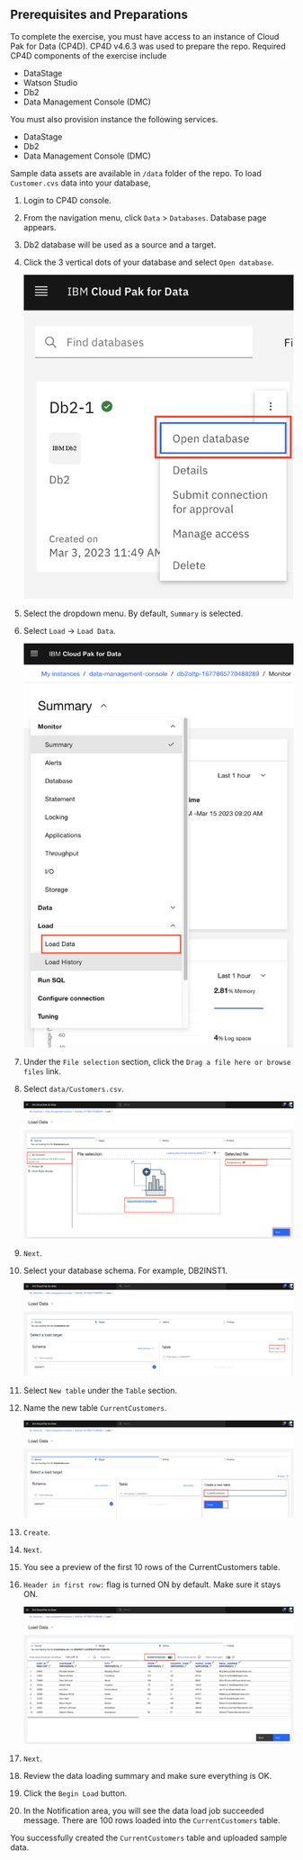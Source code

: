 ## Prerequisites and Preparations

To complete the exercise, you must have access to an instance of Cloud Pak for Data (CP4D). CP4D v4.6.3 was used to prepare the repo. Required CP4D components of the exercise include
- DataStage
- Watson Studio
- Db2
- Data Management Console (DMC)

You must also provision instance the following services.
- DataStage
- Db2
- Data Management Console (DMC)

Sample data assets are available in `/data` folder of the repo. To load `Customer.cvs` data into your database,

1. Login to CP4D console.
1. From the navigation menu, click `Data` > `Databases`. Database page appears.
1. Db2 database will be used as a source and a target. 
1. Click the 3 vertical dots of your database and select `Open database`.

    <img src="docs/images/cp4d-open-db01.png">

1. Select the dropdown menu. By default, `Summary` is selected.
1. Select `Load` -> `Load Data`.

    <img src="docs/images/cp4d-load-db01.png">

1. Under the `File selection` section, click the `Drag a file here or browse files` link.
1. Select `data/Customers.csv`.

    <img src="docs/images/cp4d-load-db02.png">

1. `Next`.
1. Select your database schema. For example, DB2INST1.

    <img src="docs/images/cp4d-load-db03.png">

1. Select `New table` under the `Table` section.
1. Name the new table `CurrentCustomers`.

    <img src="docs/images/cp4d-load-db04.png">

1. `Create`.
1. `Next`.
1. You see a preview of the first 10 rows of the CurrentCustomers table.
1. `Header in first row:` flag is turned ON by default. Make sure it stays ON.

    <img src="docs/images/cp4d-load-db05.png">

1. `Next`.
1. Review the data loading summary and make sure everything is OK.
1. Click the `Begin Load` button.
1. In the Notification area, you will see the data load job succeeded message. There are 100 rows loaded into the `CurrentCustomers` table.

You successfully created the `CurrentCustomers` table and uploaded sample data.
